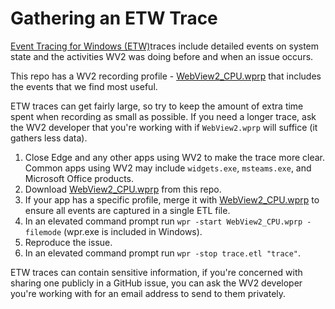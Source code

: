 # Gathering an ETW Trace
[Event Tracing for Windows (ETW)](https://learn.microsoft.com/en-us/windows-hardware/test/wpt/event-tracing-for-windows)traces include detailed events on system state and the activities WV2 was doing before and when an issue occurs.

This repo has a WV2 recording profile - [WebView2_CPU.wprp](WebView2_CPU.wprp) that includes the events that we find most useful.

ETW traces can get fairly large, so try to keep the amount of extra time spent when recording as small as possible. If you need a longer trace, ask the WV2 developer that you're working with if `WebView2.wprp` will suffice (it gathers less data).

1. Close Edge and any other apps using WV2 to make the trace more clear. Common apps using WV2 may include `widgets.exe`, `msteams.exe`, and Microsoft Office products.
2. Download [WebView2_CPU.wprp](WebView2_CPU.wprp) from this repo.
3. If your app has a specific profile, merge it with [WebView2_CPU.wprp](WebView2_CPU.wprp) to ensure all events are captured in a single ETL file.
4. In an elevated command prompt run `wpr -start WebView2_CPU.wprp -filemode` (wpr.exe is included in Windows).
5. Reproduce the issue.
6. In an elevated command prompt run `wpr -stop trace.etl "trace"`.

ETW traces can contain sensitive information, if you're concerned with sharing one publicly in a GitHub issue, you can ask the WV2 developer you're working with for an email address to send to them privately.
